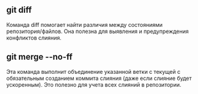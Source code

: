 ## git diff
Команда diff помогает найти различия между состояниями репозитория/файлов. Она полезна для выявления и предупреждения конфликтов слияния.

## git merge --no-ff
Эта команда выполнит объединение указанной ветки с текущей с обязательным созданием коммита слияния (даже если слияние будет ускоренным). Это полезно для учета всех слияний в репозитории.